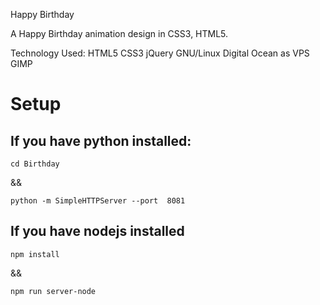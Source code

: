 Happy Birthday

A Happy Birthday animation design in CSS3, HTML5.

Technology Used: HTML5 CSS3 jQuery GNU/Linux Digital Ocean as VPS GIMP

# Setup

## If you have python installed:

```
cd Birthday
```

&&

```
python -m SimpleHTTPServer --port  8081
```

## If you have nodejs installed

```
npm install
```

&&

```
npm run server-node
```
